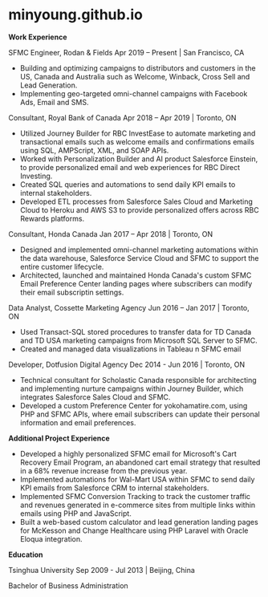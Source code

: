 # minyoung.github.io

**Work Experience**

SFMC Engineer, Rodan &amp; Fields        Apr 2019 – Present | San Francisco, CA

- Building and optimizing campaigns to distributors and customers in the US, Canada and Australia such as Welcome, Winback, Cross Sell and Lead Generation.
- Implementing geo-targeted omni-channel campaigns with Facebook Ads, Email and SMS.

Consultant, Royal Bank of Canada        Apr 2018 – Apr 2019 | Toronto, ON

- Utilized Journey Builder for RBC InvestEase to automate marketing and transactional emails such as welcome emails and confirmations emails using SQL, AMPScript, XML, and SOAP APIs.
- Worked with Personalization Builder and AI product Salesforce Einstein, to provide personalized email and web experiences for RBC Direct Investing.
- Created SQL queries and automations to send daily KPI emails to internal stakeholders.
- Developed ETL processes from Salesforce Sales Cloud and Marketing Cloud to Heroku and AWS S3 to provide personalized offers across RBC Rewards platforms.

Consultant, Honda Canada        Jan 2017 – Apr 2018 | Toronto, ON

- Designed and implemented omni-channel marketing automations within the data warehouse, Salesforce Service Cloud and SFMC to support the entire customer lifecycle.
- Architected, launched and maintained Honda Canada&#39;s custom SFMC Email Preference Center landing pages where subscribers can modify their email subscriptin settings.

Data Analyst, Cossette Marketing Agency        Jun 2016 – Jan 2017 | Toronto, ON

- Used Transact-SQL stored procedures to transfer data for TD Canada and TD USA marketing campaigns from Microsoft SQL Server to SFMC.
- Created and managed data visualizations in Tableau n SFMC email

Developer, Dotfusion Digital Agency        Dec 2014 - Jun 2016 | Toronto, ON

- Technical consultant for Scholastic Canada responsible for architecting and implementing nurture campaigns within Journey Builder, which integrates Salesforce Sales Cloud and SFMC.
- Developed a custom Preference Center for yokohamatire.com, using PHP and SFMC APIs, where email subscribers can update their personal information and email preferences.

**Additional Project Experience**

- Developed a highly personalized SFMC email for Microsoft&#39;s Cart Recovery Email Program, an abandoned cart email strategy that resulted in a 68% revenue increase from the previous year.
- Implemented automations for Wal-Mart USA within SFMC to send daily KPI emails from Salesforce CRM to internal stakeholders.
- Implemented SFMC Conversion Tracking to track the customer traffic and revenues generated in e-commerce sites from multiple links within emails using PHP and JavaScript.
- Built a web-based custom calculator and lead generation landing pages for McKesson and Change Healthcare using PHP Laravel with Oracle Eloqua integration.

**Education**

Tsinghua University        Sep 2009 - Jul 2013 | Beijing, China

Bachelor of Business Administration

